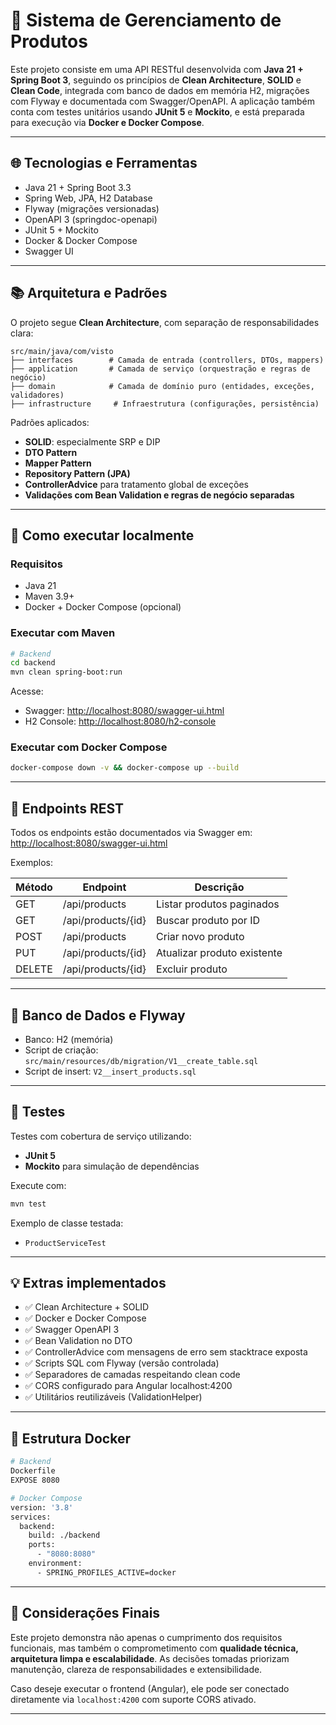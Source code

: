 # 🚀 Sistema de Gerenciamento de Produtos

Este projeto consiste em uma API RESTful desenvolvida com **Java 21 + Spring Boot 3**, seguindo os princípios de **Clean Architecture**, **SOLID** e **Clean Code**, integrada com banco de dados em memória H2, migrações com Flyway e documentada com Swagger/OpenAPI. A aplicação também conta com testes unitários usando **JUnit 5** e **Mockito**, e está preparada para execução via **Docker e Docker Compose**.

---

## 🌐 Tecnologias e Ferramentas

* Java 21 + Spring Boot 3.3
* Spring Web, JPA, H2 Database
* Flyway (migrações versionadas)
* OpenAPI 3 (springdoc-openapi)
* JUnit 5 + Mockito
* Docker & Docker Compose
* Swagger UI

---

## 📚 Arquitetura e Padrões

O projeto segue **Clean Architecture**, com separação de responsabilidades clara:

```
src/main/java/com/visto
├── interfaces        # Camada de entrada (controllers, DTOs, mappers)
├── application       # Camada de serviço (orquestração e regras de negócio)
├── domain            # Camada de domínio puro (entidades, exceções, validadores)
├── infrastructure     # Infraestrutura (configurações, persistência)
```

Padrões aplicados:

* **SOLID**: especialmente SRP e DIP
* **DTO Pattern**
* **Mapper Pattern**
* **Repository Pattern (JPA)**
* **ControllerAdvice** para tratamento global de exceções
* **Validações com Bean Validation e regras de negócio separadas**

---

## 🔧 Como executar localmente

### Requisitos

* Java 21
* Maven 3.9+
* Docker + Docker Compose (opcional)

### Executar com Maven

```bash
# Backend
cd backend
mvn clean spring-boot:run
```

Acesse:

* Swagger: [http://localhost:8080/swagger-ui.html](http://localhost:8080/swagger-ui.html)
* H2 Console: [http://localhost:8080/h2-console](http://localhost:8080/h2-console)

### Executar com Docker Compose

```bash
docker-compose down -v && docker-compose up --build
```

---

## 📆 Endpoints REST

Todos os endpoints estão documentados via Swagger em:
[http://localhost:8080/swagger-ui.html](http://localhost:8080/swagger-ui.html)

Exemplos:

| Método | Endpoint           | Descrição                   |
| ------ | ------------------ | --------------------------- |
| GET    | /api/products      | Listar produtos paginados   |
| GET    | /api/products/{id} | Buscar produto por ID       |
| POST   | /api/products      | Criar novo produto          |
| PUT    | /api/products/{id} | Atualizar produto existente |
| DELETE | /api/products/{id} | Excluir produto             |

---

## 🔹 Banco de Dados e Flyway

* Banco: H2 (memória)
* Script de criação: `src/main/resources/db/migration/V1__create_table.sql`
* Script de insert: `V2__insert_products.sql`

---

## 🔮 Testes

Testes com cobertura de serviço utilizando:

* **JUnit 5**
* **Mockito** para simulação de dependências

Execute com:

```bash
mvn test
```

Exemplo de classe testada:

* `ProductServiceTest`

---

## 💡 Extras implementados

* ✅ Clean Architecture + SOLID
* ✅ Docker e Docker Compose
* ✅ Swagger OpenAPI 3
* ✅ Bean Validation no DTO
* ✅ ControllerAdvice com mensagens de erro sem stacktrace exposta
* ✅ Scripts SQL com Flyway (versão controlada)
* ✅ Separadores de camadas respeitando clean code
* ✅ CORS configurado para Angular localhost:4200
* ✅ Utilitários reutilizáveis (ValidationHelper)

---

## 📂 Estrutura Docker

```bash
# Backend
Dockerfile
EXPOSE 8080

# Docker Compose
version: '3.8'
services:
  backend:
    build: ./backend
    ports:
      - "8080:8080"
    environment:
      - SPRING_PROFILES_ACTIVE=docker
```

---

## 💭 Considerações Finais

Este projeto demonstra não apenas o cumprimento dos requisitos funcionais, mas também o comprometimento com **qualidade técnica, arquitetura limpa e escalabilidade**. As decisões tomadas priorizam manutenção, clareza de responsabilidades e extensibilidade.

Caso deseje executar o frontend (Angular), ele pode ser conectado diretamente via `localhost:4200` com suporte CORS ativado.

---

